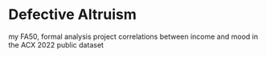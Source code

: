 # Defective Altruism
my FA50, formal analysis project
correlations between income and mood in the ACX 2022 public dataset
